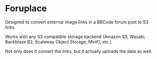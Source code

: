 # Foruplace

Designed to convert external image links in a BBCode forum post to S3 links.

Works with any S3 compatible storage backend (Amazon S3, Wasabi, Backblaze B2, Scaleway Object Storage, MinIO, etc.)

Not only does it convert the links, but it actually uploads the data as well.